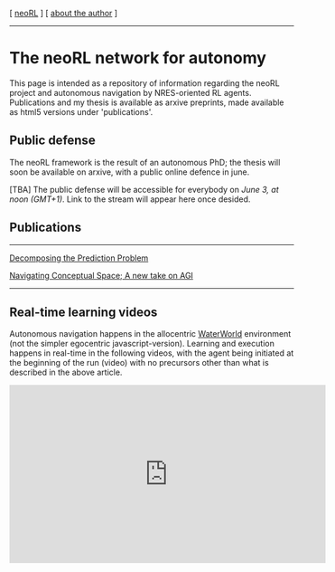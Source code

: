 [ [neoRL](index) ]        [ [about the author](./about_the_author.md) ]

-------------------------------------------------------------------

# The neoRL network for autonomy 

This page is intended as a repository of information regarding the neoRL project and autonomous navigation by NRES-oriented RL agents.
Publications and my thesis is available as arxive preprints, made available as html5 versions under 'publications'.

## Public defense
The neoRL framework is the result of an autonomous PhD; the thesis will soon be available on arxive, with a public online defence in june.

[TBA] The public defense will be accessible for everybody on *June 3, at noon (GMT+1)*. Link to the stream will appear here once desided.

## Publications

---------------------------------------

[Decomposing the Prediction Problem](https://ar5iv.org/html/2106.15868)

[Navigating Conceptual Space; A new take on AGI](https://ar5iv.org/abs/2202.09646)


---------------------------------------

## Real-time learning videos
Autonomous navigation happens in the allocentric [WaterWorld](https://pygame-learning-environment.readthedocs.io/en/latest/user/games/waterworld.html) environment (not the simpler egocentric javascript-version). 
Learning and execution happens in real-time in the following videos, with the agent being initiated at the beginning of the run (video) with no precursors other than what is described in the above article. 

<iframe width="560" height="315" src="https://www.youtube.com/embed/ZyvxaMnm92s" title="YouTube video player" frameborder="0" allow="accelerometer; autoplay; clipboard-write; encrypted-media; gyroscope; picture-in-picture" allowfullscreen></iframe>
